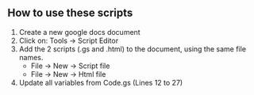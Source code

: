 How to use these scripts
------------------------

1. Create a new google docs document
2. Click on: Tools -> Script Editor
3. Add the 2 scripts (.gs and .html) to the document, using the same file names.
    - File -> New -> Script file
    - File -> New -> Html file  
4. Update all variables	from Code.gs (Lines 12 to 27)
